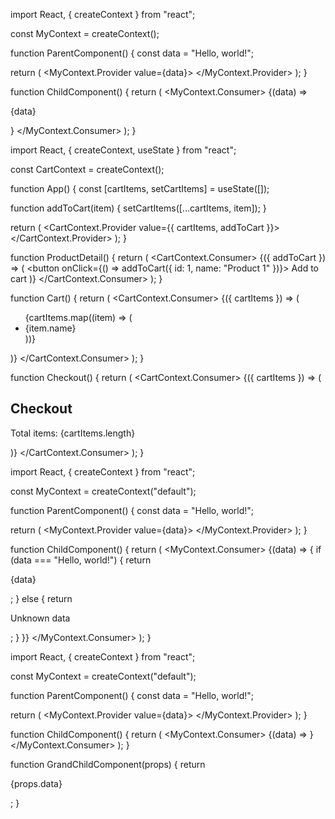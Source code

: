 <!-- In the React Context API, a consumer is a component that subscribes to changes in a particular context. It receives the current value of the context and will automatically re-render whenever the context value changes. Consumers are a powerful tool for passing data between components without having to explicitly pass props down the component tree. -->

<!-- Here's a simple example:

Let's say you have a component hierarchy where a child component needs to access some data from a parent component that is several levels up in the hierarchy. Instead of passing the data down through multiple props, you can use the Context API to create a context that holds the data and provide it to the child component using a consumer.

Here's some code to illustrate this: -->

import React, { createContext } from "react";

const MyContext = createContext();

function ParentComponent() {
  const data = "Hello, world!";

  return (
    <MyContext.Provider value={data}>
      <ChildComponent />
    </MyContext.Provider>
  );
}

function ChildComponent() {
  return (
    <MyContext.Consumer>
      {(data) => <p>{data}</p>}
    </MyContext.Consumer>
  );
}

<!-- In this example, ParentComponent creates a context with a value of "Hello, world!" and provides it to ChildComponent using the MyContext.Provider. ChildComponent then uses the MyContext.Consumer component to access the value of the context and render it to the screen.

Here's a more complex example: -->

<!-- Let's say you have an e-commerce application that allows users to browse and purchase products. You want to be able to share the user's cart data across different parts of the application, such as the product detail page, the cart page, and the checkout page. You can use the Context API to create a context for the user's cart data and provide it to different components using consumers.

Here's some code to illustrate this: -->

import React, { createContext, useState } from "react";

const CartContext = createContext();

function App() {
  const [cartItems, setCartItems] = useState([]);

  function addToCart(item) {
    setCartItems([...cartItems, item]);
  }

  return (
    <CartContext.Provider value={{ cartItems, addToCart }}>
      <ProductDetail />
      <Cart />
      <Checkout />
    </CartContext.Provider>
  );
}

function ProductDetail() {
  return (
    <CartContext.Consumer>
      {({ addToCart }) => (
        <button onClick={() => addToCart({ id: 1, name: "Product 1" })}>
          Add to cart
        </button>
      )}
    </CartContext.Consumer>
  );
}

function Cart() {
  return (
    <CartContext.Consumer>
      {({ cartItems }) => (
        <ul>
          {cartItems.map((item) => (
            <li key={item.id}>{item.name}</li>
          ))}
        </ul>
      )}
    </CartContext.Consumer>
  );
}

function Checkout() {
  return (
    <CartContext.Consumer>
      {({ cartItems }) => (
        <div>
          <h2>Checkout</h2>
          <p>Total items: {cartItems.length}</p>
        </div>
      )}
    </CartContext.Consumer>
  );
}

<!-- In this example, the App component creates a context for the user's cart data and provides it to three child components: ProductDetail, Cart, and Checkout. ProductDetail uses the CartContext.Consumer component to access the addToCart function from the context and add an item to the user's cart when the "Add to cart" button is clicked. `Cart -->


<!-- The use of 'useContext' hook makes the code more concise and easier to read, as we don't need to wrap our JSX in a Consumer component.
However, it's worth noting that the Consumer component can be useful in certain cases, such as when you need to render different components based on the value of the context. The Consumer component allows you to write logic inside the JSX to conditionally render different components based on the context value. -->

<!-- One example is when you want to conditionally render components based on the context value. In this case, the Consumer component allows you to write conditional logic directly inside the JSX.

Here's an example: -->

import React, { createContext } from "react";

const MyContext = createContext("default");

function ParentComponent() {
  const data = "Hello, world!";

  return (
    <MyContext.Provider value={data}>
      <ChildComponent />
    </MyContext.Provider>
  );
}

function ChildComponent() {
  return (
    <MyContext.Consumer>
      {(data) => {
        if (data === "Hello, world!") {
          return <p>{data}</p>;
        } else {
          return <p>Unknown data</p>;
        }
      }}
    </MyContext.Consumer>
  );
}


<!-- Another example where the Consumer component can be useful is when you want to pass props down to child components that use the context. The Consumer component allows you to pass props to the child components as part of the render function.

Here's an example: -->

import React, { createContext } from "react";

const MyContext = createContext("default");

function ParentComponent() {
  const data = "Hello, world!";

  return (
    <MyContext.Provider value={data}>
      <ChildComponent />
    </MyContext.Provider>
  );
}

function ChildComponent() {
  return (
    <MyContext.Consumer>
      {(data) => <GrandChildComponent data={data} />}
    </MyContext.Consumer>
  );
}

function GrandChildComponent(props) {
  return <p>{props.data}</p>;
}
